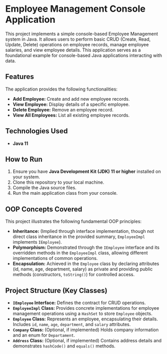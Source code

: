 # Employee Management Console Application
This project implements a simple console-based Employee Management system in Java. It allows users to perform basic CRUD (Create, Read, Update, Delete) operations on employee records, manage employee salaries, and view employee details. This application serves as a foundational example for console-based Java applications interacting with data.

## Features

The application provides the following functionalities:

* **Add Employee:** Create and add new employee records.
* **View Employee:** Display details of a specific employee.
* **Delete Employee:** Remove an employee record.
* **View All Employees:** List all existing employee records.

## Technologies Used

* **Java 11**

## How to Run

1.  Ensure you have **Java Development Kit (JDK) 11 or higher** installed on your system.
2.  Clone this repository to your local machine.
3.  Compile the Java source files.
4.  Run the main application class from your console.

## OOP Concepts Covered

This project illustrates the following fundamental OOP principles:

* **Inheritance:** (Implied through interface implementation, though not direct class inheritance in the provided summary, `EmployeeImpl` implements `IEmployee`).
* **Polymorphism:** Demonstrated through the `IEmployee` interface and its overridden methods in the `EmployeeImpl` class, allowing different implementations of common operations.
* **Encapsulation:** Achieved in the `Employee` class by declaring attributes (id, name, age, department, salary) as private and providing public methods (constructors, `toString()`) for controlled access.

## Project Structure (Key Classes)

* **`IEmployee` Interface:** Defines the contract for CRUD operations.
* **`EmployeeImpl` Class:** Provides concrete implementations for employee management operations using a `HashSet` to store `Employee` objects.
* **`Employee` Class:** Represents an employee, encapsulating their details. Includes `id`, `name`, `age`, `department`, and `salary` attributes.
* **`Company` Class:** (Optional, if implemented) Holds company information and an enum for `Departament`.
* **`Address` Class:** (Optional, if implemented) Contains address details and demonstrates `hashCode()` and `equals()` methods.
